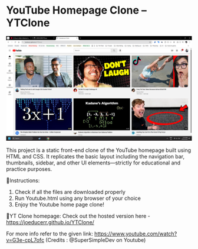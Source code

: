 # YouTube Homepage Clone – YTClone

![Uploading image.png…](image.png)


This project is a static front-end clone of the YouTube homepage built using HTML and CSS. It replicates the basic layout including the navigation bar, thumbnails, sidebar, and other UI elements—strictly for educational and practice purposes.

🔧Instructions:
1. Check if all the files are downloaded properly
2. Run Youtube.html using any browser of your choice
3. Enjoy the Youtube home page clone!

🚀YT Clone homepage:
Check out the hosted version here - https://joeducerr.github.io/YTClone/

For more info refer to the given link:
https://www.youtube.com/watch?v=G3e-cpL7ofc
(Credits : @SuperSimpleDev on Youtube)
